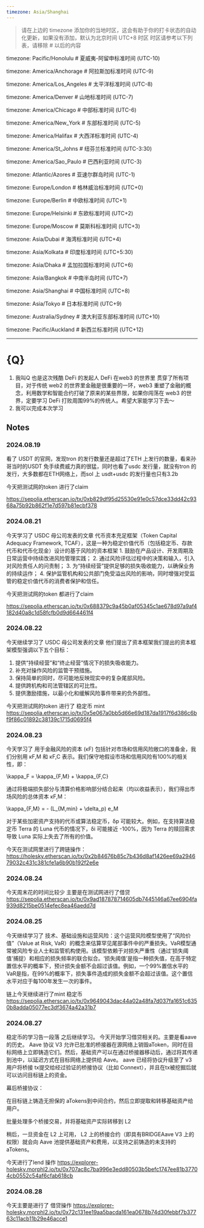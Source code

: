 ```yaml
---
timezone: Asia/Shanghai 
---
```


> 请在上边的 timezone 添加你的当地时区，这会有助于你的打卡状态的自动化更新，如果没有添加，默认为北京时间 UTC+8 时区
> 时区请参考以下列表，请移除 # 以后的内容

timezone: Pacific/Honolulu # 夏威夷-阿留申标准时间 (UTC-10)

timezone: America/Anchorage # 阿拉斯加标准时间 (UTC-9)

timezone: America/Los_Angeles # 太平洋标准时间 (UTC-8)

timezone: America/Denver # 山地标准时间 (UTC-7)

timezone: America/Chicago # 中部标准时间 (UTC-6)

timezone: America/New_York # 东部标准时间 (UTC-5)

timezone: America/Halifax # 大西洋标准时间 (UTC-4)

timezone: America/St_Johns # 纽芬兰标准时间 (UTC-3:30)

timezone: America/Sao_Paulo # 巴西利亚时间 (UTC-3)

timezone: Atlantic/Azores # 亚速尔群岛时间 (UTC-1)

timezone: Europe/London # 格林威治标准时间 (UTC+0)

timezone: Europe/Berlin # 中欧标准时间 (UTC+1)

timezone: Europe/Helsinki # 东欧标准时间 (UTC+2)

timezone: Europe/Moscow # 莫斯科标准时间 (UTC+3)

timezone: Asia/Dubai # 海湾标准时间 (UTC+4)

timezone: Asia/Kolkata # 印度标准时间 (UTC+5:30)

timezone: Asia/Dhaka # 孟加拉国标准时间 (UTC+6)

timezone: Asia/Bangkok # 中南半岛时间 (UTC+7)

timezone: Asia/Shanghai # 中国标准时间 (UTC+8)

timezone: Asia/Tokyo # 日本标准时间 (UTC+9)

timezone: Australia/Sydney # 澳大利亚东部标准时间 (UTC+10)

timezone: Pacific/Auckland # 新西兰标准时间 (UTC+12)

---

# {Q}

1. 我叫Q 也是这次残酷 DeFi 的发起人 
   DeFi 在web3 的世界里 贯穿了所有项目，对于传统 web2 的世界里金融是很重要的一环，web3 重塑了金融的概念，利用数学和智能合约打破了原来的某些界限，如果你闯荡在 web3 的世界，定要学习 DeFi 打败周围99%的传统人。希望大家能学习下去～
2. 我可以完成本次学习

## Notes

<!-- Content_START -->

### 2024.08.19

看了 USDT 的官网，发现tron 的发行数量还是超过了ETH 上发行的数量，看来孙哥当时的USDT 免手续费威力真的很猛，同时也看了usdc 发行量，就没有tron 的发行，大多数都在ETH网络上，而sol 上 usdt+usdc 的发行量也只有3.2b 

今天把测试网的token 进行了claim

https://sepolia.etherscan.io/tx/0xb829df95d25530e91e0c57dce33dd42c9368a75b92b862f1e7d597b81ecbf378

### 2024.08.21
今天学习了 USDC 母公司发表的文章
代币资本充足框架（Token Capital Adequacy Framework, TCAF），这是一种为稳定价值代币（包括稳定币、存款代币和代币化现金）设计的基于风险的资本框架
	1. 鼓励在产品设计、开发周期及日常运营中持续改进风险管理实践；
	2. 通过风险评估过程中的决策和输入，引入对风险责任人的问责制；
	3. 为“持续经营”提供足够的损失吸收能力，以确保业务的持续运作；
	4. 保护监管机构和公共部门免受溢出风险的影响，同时增强对受监管的稳定价值代币的消费者保护和信任。

今天把测试网的token 都进行了claim

https://sepolia.etherscan.io/tx/0x688379c9a45b0af05345c1ae678d97a9af4182d40a8c1d58fcfb0d9d664461f4


### 2024.08.22

今天继续学习了 USDC 母公司发表的文章
他们提出了资本框架我们提出的资本框架模型强调以下五个目标：
1. 提供“持续经营”和“终止经营”情况下的损失吸收能力。
2. 补充对操作风险的监管干预措施。
3. 保持简单的同时，尽可能地反映现实中的复杂尾部风险。
4. 提供跨机构和司法管辖区的可比性。
5. 提供激励措施，以最小化和缓解风险事件带来的负外部性。

今天把测试网的token 进行了 稳定币 mint
https://sepolia.etherscan.io/tx/0x5e067a0bb5d66e69d187da1917f6d386c6bf9f86c01892c38139c1715d0695f4

### 2024.08.23
今天学习了
用于金融风险的资本 (κF) 包括针对市场和信用风险敞口的准备金，我们分别用 κF,M 和 κF,C 表示。我们保守地假设市场和信用风险有100%的相关性，即：

 \kappa_F = \kappa_{F,M} + \kappa_{F,C} 

 通过将极端损失部分与清算价格影响部分结合起来（均以收益表示），我们得出市场风险的总体资本 κF,M：

 \kappa_{F,M} = - (L_{M,min} + \delta_p) e_M 

对于某些加密资产支持的代币或算法稳定币，δp 可能较大。例如，在支持算法稳定币 Terra 的 Luna 代币的情况下，δi 可能接近 -100%，因为 Terra 的赎回需求导致 Luna 实际上失去了所有的价值。

今天在测试网里进行了跨链操作：
https://holesky.etherscan.io/tx/0x2b84676b85c7b436d8af1426ee69a294679032c431c381cfe1a6b90b192f2e6e

### 2024.08.24
今天周末花的时间比较少 主要是在测试网进行了借贷
https://sepolia.etherscan.io/tx/0x9ad187878714605db7445146a67ee6904fa939d8215be0514efec8ea46aedd7d

### 2024.08.25
今天继续学习了
技术、基础设施和运营风险：这个运营风险模型使用了“风险价值”（Value at Risk, VaR）的概念来估算罕见尾部事件中的严重损失。VaR模型通常被风险专业人士和监管机构使用。该模型依赖于对损失严重性（通过‘损失阈值’捕捉）和相应的损失频率的联合拟合。‘损失阈值’是指一种损失值，在高于特定置信水平的概率下，预计损失金额不会超过该值。例如，一个99%置信水平的VaR是指，在99%的概率下，损失事件造成的损失金额不会超过该值。这个置信水平对应于每100年发生一次的事件。

链上今天继续进行了mint 稳定币
https://sepolia.etherscan.io/tx/0x9649043dac44a02a48fa7d037fa1651c6350b8adda05077ec3df3674a42a31b7

### 2024.08.27
稳定币的学习告一段落 之后继续学习。
今天开始学习借贷相关的。主要是看aave 的历史。
Aave 协议 V3 允许已批准的桥接器在源网络上销毁aToken，同时在目标网络上立即铸造它们。然后，基础资产可以在通过桥接器移动后，通过将其传递到池中，以延迟方式在目标网络上提供给 Aave。
aave 已经将协议升级至了 v3 
用户将桥接 tx提交给经过验证的桥接协议（比如 Connext），并且在tx被挖掘后就可以访问目标链上的资金。

幕后桥接协议：

在目标链上铸造无担保的 aTokens到中间合约，然后立即提取和转移基础资产给用户。

批量处理多个桥接交易，并将基础资产实际转移到 L2

稍后，一旦资金在 L2 上可用， L2 上的桥接合约（即具有BRIDGEAave V3 上的权限）就会向 Aave 池提供基础资产和费用，以支持之前铸造的未支持的 aTokens。

今天进行了lend 操作
https://explorer-holesky.morphl2.io/tx/0x707ac8c7ba996e3edd80503b5befc1747ee81b37704cb0552c54af6cfab618cb

### 2024.08.28
今天主要是进行了 借贷操作
https://explorer-holesky.morphl2.io/tx/0x72c131ee19aa5bacda161ea0678b74d30febbf7b37763c11acb11b29e46acce1
<!-- Content_END -->

